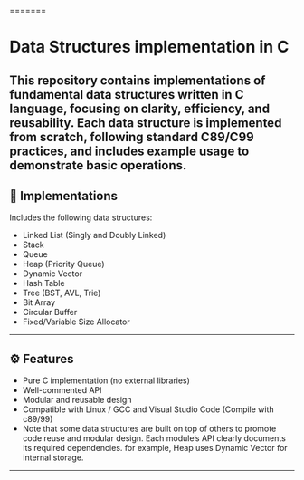 =======
# Data Structures implementation in C

This repository contains implementations of fundamental data structures written in C language, focusing on clarity, efficiency, and reusability.
Each data structure is implemented from scratch, following standard C89/C99 practices, and includes example usage to demonstrate basic operations.
---

## 🧩 Implementations

Includes the following data structures:

- Linked List (Singly and Doubly Linked)
- Stack
- Queue
- Heap (Priority Queue)
- Dynamic Vector
- Hash Table
- Tree (BST, AVL, Trie)
- Bit Array
- Circular Buffer
- Fixed/Variable Size Allocator

---

## ⚙️ Features

- Pure C implementation (no external libraries)
- Well-commented API
- Modular and reusable design
- Compatible with Linux / GCC and Visual Studio Code (Compile with c89/99)
- Note that some data structures are built on top of others to promote code reuse and modular design. 
  Each module’s API clearly documents its required dependencies.
  for example, Heap uses Dynamic Vector for internal storage.

---
